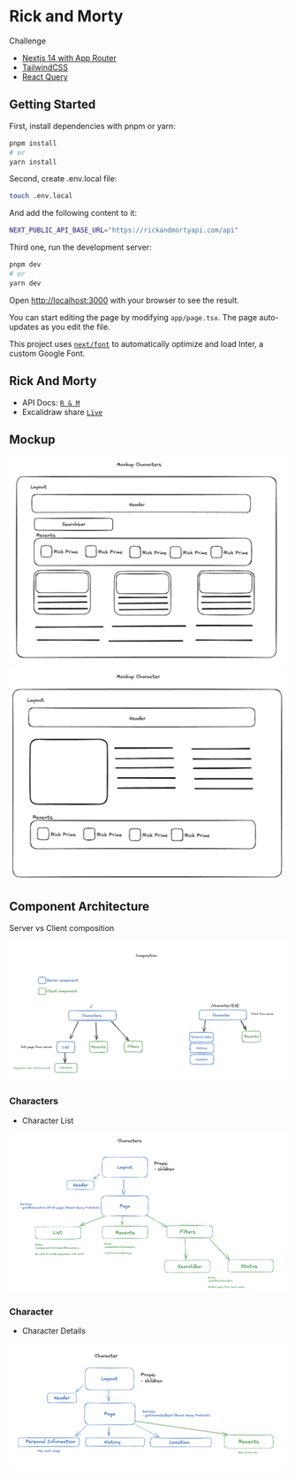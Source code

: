 # Rick and Morty

Challenge 

- [Nextjs 14 with App Router](https://nextjs.org/docs/app/building-your-application/routing)
- [TailwindCSS](https://tailwindcss.com/)
- [React Query](https://react-query.tanstack.com/)


## Getting Started

First, install dependencies with pnpm or yarn:

```bash
pnpm install
# or
yarn install
```

Second, create .env.local file:

```bash
touch .env.local
```

And add the following content to it:

```bash
NEXT_PUBLIC_API_BASE_URL="https://rickandmortyapi.com/api"
```

Third one, run the development server:

```bash
pnpm dev
# or
yarn dev
```

Open [http://localhost:3000](http://localhost:3000) with your browser to see the result.

You can start editing the page by modifying `app/page.tsx`. The page auto-updates as you edit the file.

This project uses [`next/font`](https://nextjs.org/docs/basic-features/font-optimization) to automatically optimize and load Inter, a custom Google Font.

## Rick And Morty

- API Docs: [`R & M`](https://rickandmortyapi.com/)
- Excalidraw share [`Live`](https://excalidraw.com/#room=ce074148f82794b6fb20,oLA3q3OLxDJYZs66C-Y3OA)

## Mockup

![Mockup Characters](docs/images/mockup_characters.png)
![Mockup Character](docs/images/mockup_character.png)

## Component Architecture

Server vs Client composition

![Components](docs/images/init_render.png)

### Characters

- Character List

![Character List](docs/images/component_characters.png)

### Character

- Character Details

![Character Detail](docs/images/component_character.png)